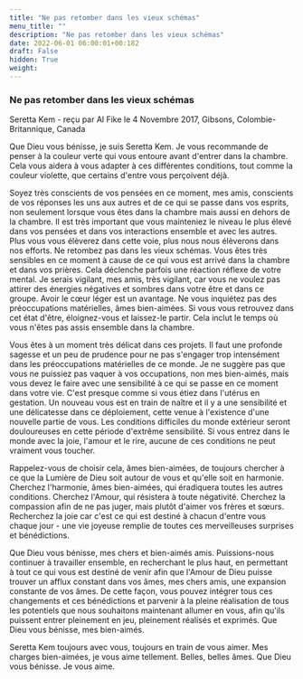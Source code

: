 ```yaml
---
title: "Ne pas retomber dans les vieux schémas"
menu_title: ""
description: "Ne pas retomber dans les vieux schémas"
date: 2022-06-01 06:00:01+00:182
draft: False
hidden: True
weight:
---
```

### Ne pas retomber dans les vieux schémas

Seretta Kem - reçu par Al Fike le 4 Novembre 2017, Gibsons, Colombie-Britannique, Canada

Que Dieu vous bénisse, je suis Seretta Kem. Je vous recommande de penser à la couleur verte qui vous entoure avant d'entrer dans la chambre. Cela vous aidera à vous adapter à ces différentes conditions, tout comme la couleur violette, que certains d'entre vous perçoivent déjà.

Soyez très conscients de vos pensées en ce moment, mes amis, conscients de vos réponses les uns aux autres et de ce qui se passe dans vos esprits, non seulement lorsque vous êtes dans la chambre mais aussi en dehors de la chambre. Il est très important que vous mainteniez le niveau le plus élevé dans vos pensées et dans vos interactions ensemble et avec les autres. Plus vous vous élèverez dans cette voie, plus nous nous élèverons dans nos efforts. Ne retombez pas dans les vieux schémas. Vous êtes très sensibles en ce moment à cause de ce qui vous est arrivé dans la chambre et dans vos prières. Cela déclenche parfois une réaction réflexe de votre mental. Je serais vigilant, mes amis, très vigilant, car vous ne voulez pas attirer des énergies négatives et sombres dans votre être et dans ce groupe. Avoir le cœur léger est un avantage. Ne vous inquiétez pas des préoccupations matérielles, âmes bien-aimées. Si vous vous retrouvez dans cet état d'être, éloignez-vous et laissez-le partir. Cela inclut le temps où vous n'êtes pas assis ensemble dans la chambre.

Vous êtes à un moment très délicat dans ces projets. Il faut une profonde sagesse et un peu de prudence pour ne pas s'engager trop intensément dans les préoccupations matérielles de ce monde. Je ne suggère pas que vous ne puissiez pas vaquer à vos occupations, non mes bien-aimés, mais vous devez le faire avec une sensibilité à ce qui se passe en ce moment dans votre vie. C'est presque comme si vous étiez dans l'utérus en gestation. Un nouveau vous est en train de naître et il y a une sensibilité et une délicatesse dans ce déploiement, cette venue à l'existence d'une nouvelle partie de vous. Les conditions difficiles du monde extérieur seront douloureuses en cette période d'extrême sensibilité. Si vous entrez dans le monde avec la joie, l'amour et le rire, aucune de ces conditions ne peut vraiment vous toucher. 

Rappelez-vous de choisir cela, âmes bien-aimées, de toujours chercher à ce que la Lumière de Dieu soit autour de vous et qu'elle soit en harmonie. Cherchez l'harmonie, âmes bien-aimées, qui éradiquera toutes les autres conditions. Cherchez l'Amour, qui résistera à toute négativité. Cherchez la compassion afin de ne pas juger, mais plutôt d'aimer vos frères et sœurs. Recherchez la joie car c'est ce qui est destiné à chacun d'entre vous chaque jour - une vie joyeuse remplie de toutes ces merveilleuses surprises et bénédictions.

Que Dieu vous bénisse, mes chers et bien-aimés amis. Puissions-nous continuer à travailler ensemble, en recherchant le plus haut, en permettant à tout ce qui vous est destiné de venir afin que l'Amour de Dieu puisse trouver un afflux constant dans vos âmes, mes chers amis, une expansion constante de vos âmes. De cette façon, vous pouvez intégrer tous ces changements et ces bénédictions et parvenir à la pleine réalisation de tous les potentiels que nous souhaitons maintenant allumer en vous, afin qu'ils puissent entrer pleinement en jeu, pleinement réalisés et exprimés. Que Dieu vous bénisse, mes bien-aimés. 

Seretta Kem toujours avec vous, toujours en train de vous aimer. Mes charges bien-aimées, je vous aime tellement. Belles, belles âmes. Que Dieu vous bénisse. Je vous aime.



